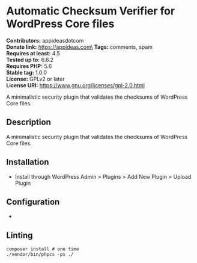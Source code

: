 # Automatic Checksum Verifier for WordPress Core files #

**Contributors:** appideasdotcom\
**Donate link:** https://appideas.com\
**Tags:** comments, spam\
**Requires at least:** 4.5\
**Tested up to:** 6.6.2\
**Requires PHP:** 5.6\
**Stable tag:** 1.0.0\
**License:** GPLv2 or later\
**License URI:** https://www.gnu.org/licenses/gpl-2.0.html

A minimalistic security plugin that validates the checksums of WordPress Core files.

## Description ##

A minimalistic security plugin that validates the checksums of WordPress Core files.

## Installation ##
- Install through WordPress Admin > Plugins > Add New Plugin > Upload Plugin

## Configuration ##
-

## Linting ##
```
composer install # one time
./vendor/bin/phpcs -ps ./
```